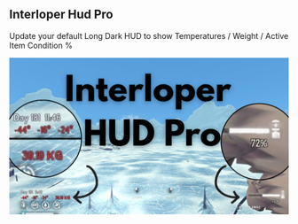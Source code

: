 ## Interloper Hud Pro

Update your default Long Dark HUD to show Temperatures / Weight / Active Item Condition %

![Screenshot](./Interloper_hud_pro.png)
